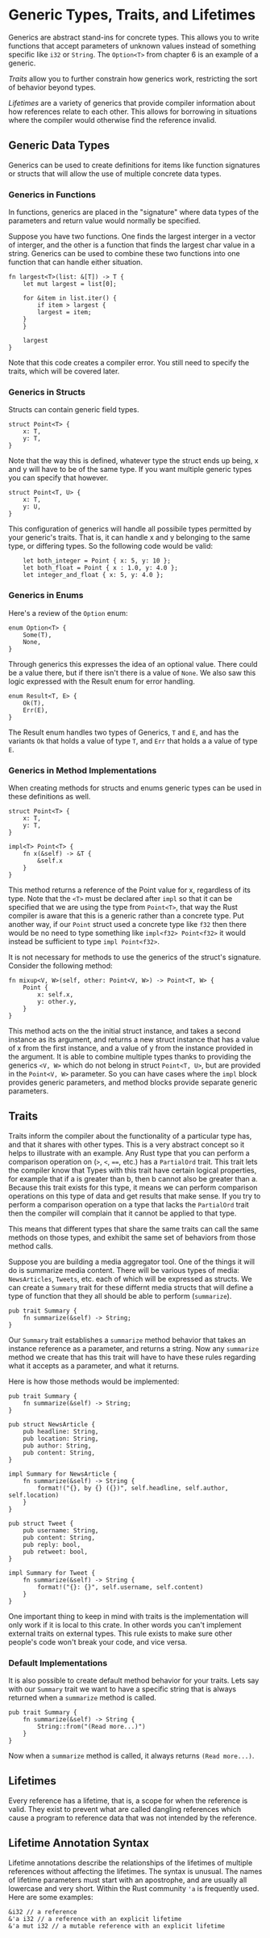 # Generic Types, Traits, and Lifetimes

Generics are abstract stand-ins for concrete types. This allows you to write functions that accept parameters of unknown values instead of something specific like `i32` or `String`. The `Option<T>` from chapter 6 is an example of a generic.

*Traits* allow you to further constrain how generics work, restricting the sort of behavior beyond types.

*Lifetimes* are a variety of generics that provide compiler information about how references relate to each other. This allows for borrowing in situations where the compiler would otherwise find the reference invalid.

## Generic Data Types

Generics can be used to create definitions for items like function signatures or structs that will allow the use of multiple concrete data types.

### Generics in Functions

In functions, generics are placed in the "signature" where data types of the parameters and return value would normally be specified.

Suppose you have two functions. One finds the largest interger in a vector of interger, and the other is a function that finds the largest char value in a string. Generics can be used to combine these two functions into one function that can handle either situation.

```
fn largest<T>(list: &[T]) -> T {
    let mut largest = list[0];

    for &item in list.iter() {
    	if item > largest {
	    largest = item;
	}
    }

    largest
}
```

Note that this code creates a compiler error. You still need to specify the traits, which will be covered later.

### Generics in Structs

Structs can contain generic field types.

```
struct Point<T> {
    x: T,
    y: T,
}
```

Note that the way this is defined, whatever type the struct ends up being, x and y will have to be of the same type. If you want multiple generic types you can specify that however.

```
struct Point<T, U> {
    x: T,
    y: U,
}
```

This configuration of generics will handle all possibile types permitted by your generic's traits. That is, it can handle x and y belonging to the same type, or differing types. So the following code would be valid:

```
    let both_integer = Point { x: 5, y: 10 };
    let both_float = Point { x : 1.0, y: 4.0 };
    let integer_and_float { x: 5, y: 4.0 };
```

### Generics in Enums

Here's a review of the `Option` enum:

```
enum Option<T> {
    Some(T),
    None,
}
```

Through generics this expresses the idea of an optional value. There could be a value there, but if there isn't there is a value of `None`. We also saw this logic expressed with the Result enum for error handling.

```
enum Result<T, E> {
    Ok(T),
    Err(E),
}
```

The Result enum handles two types of Generics, `T` and `E`, and has the variants `Ok` that holds a value of type `T`, and `Err` that holds a a value of type `E`.

### Generics in Method Implementations

When creating methods for structs and enums generic types can be used in these definitions as well.

```
struct Point<T> {
    x: T,
    y: T,
}

impl<T> Point<T> {
    fn x(&self) -> &T {
        &self.x
    }
}
```

This method returns a reference of the Point value for x, regardless of its type. Note that the `<T>` must be declared after `impl` so that it can be specified that we are using the type from `Point<T>`, that way the Rust compiler is aware that this is a generic rather than a concrete type. Put another way, if our `Point` struct used a concrete type like `f32` then there would be no need to type something like `impl<f32> Point<f32>` it would instead be sufficient to type `impl Point<f32>`.

It is not necessary for methods to use the generics of the struct's signature. Consider the following method:

```
fn mixup<V, W>(self, other: Point<V, W>) -> Point<T, W> {
    Point {
        x: self.x,
        y: other.y,
    }
}
```

This method acts on the the initial struct instance, and takes a second instance as its argument, and returns a new struct instance that has a value of x from the first instance, and a value of y from the instance provided in the argument. It is able to combine multiple types thanks to providing the generics `<V, W>` which do not belong in struct `Point<T, U>`, but are provided in the `Point<V, W>` parameter. So you can have cases where the `impl` block provides generic parameters, and method blocks provide separate generic parameters.

## Traits

Traits inform the compiler about the functionality of a particular type has, and that it shares with other types. This is a very abstract concept so it helps to illustrate with an example. Any Rust type that you can perform a comparison operation on (`>`, `<`, `==`, etc.) has a `PartialOrd` trait. This trait lets the compiler know that Types with this trait have certain logical properties, for example that if a is greater than b, then b cannot also be greater than a. Because this trait exists for this type, it means we can perform comparison operations on this type of data and get results that make sense. If you try to perform a comparison operation on a type that lacks the `PartialOrd` trait then the compiler will complain that it cannot be applied to that type.

This means that different types that share the same traits can call the same methods on those types, and exhibit the same set of behaviors from those method calls.

Suppose you are building a media aggregator tool. One of the things it will do is summarize media content. There will be various types of media: `NewsArticles`, `Tweets`, etc. each of which will be expressed as structs. We can create a `Summary` trait for these differnt media structs that will define a type of function that they all should be able to perform (`summarize`).

```
pub trait Summary {
    fn summarize(&self) -> String;
}
```

Our `Summary` trait establishes a `summarize` method behavior that takes an instance reference as a parameter, and returns a string. Now any `summarize` method we create that has this trait will have to have these rules regarding what it accepts as a parameter, and what it returns.

Here is how those methods would be implemented:

```
pub trait Summary {
    fn summarize(&self) -> String;
}

pub struct NewsArticle {
    pub headline: String,
    pub location: String,
    pub author: String,
    pub content: String,
}

impl Summary for NewsArticle {
    fn summarize(&self) -> String {
        format!("{}, by {} ({})", self.headline, self.author, self.location)
    }
}

pub struct Tweet {
    pub username: String,
    pub content: String,
    pub reply: bool,
    pub retweet: bool,
}

impl Summary for Tweet {
    fn summarize(&self) -> String {
        format!("{}: {}", self.username, self.content)
    }
}
```

One important thing to keep in mind with traits is the implementation will only work if it is local to this crate. In other words you can't implement external traits on external types. This rule exists to make sure other people's code won't break your code, and vice versa.

### Default Implementations

It is also possible to create default method behavior for your traits. Lets say with our `Summary` trait we want to have a specific string that is always returned when a `summarize` method is called.

```
pub trait Summary {
    fn summarize(&self) -> String {
        String::from("(Read more...)")
    }
}
```

Now when a `summarize` method is called, it always returns `(Read more...)`.

## Lifetimes

Every reference has a lifetime, that is, a scope for when the reference is valid. They exist to prevent what are called dangling references which cause a program to reference data that was not intended by the reference.

## Lifetime Annotation Syntax

Lifetime annotations describe the relationships of the lifetimes of multiple references without affecting the lifetimes. The syntax is unusual. The names of lifetime parameters must start with an apostrophe, and are usually all lowercase and very short. Within the Rust community `'a` is frequently used. Here are some examples:

```
&i32 // a reference
&'a i32 // a reference with an explicit lifetime
&'a mut i32 // a mutable reference with an explicit lifetime
```
